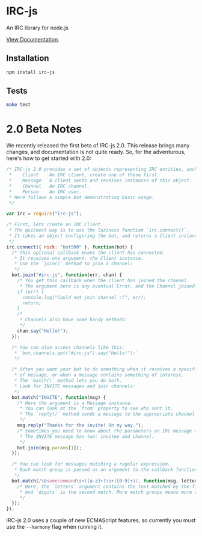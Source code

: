 # IRC-js

An IRC library for node.js

[View Documentation](http://gf3.github.com/IRC-js/).

## Installation

```sh
npm install irc-js
```

## Tests

```sh
make test
```

# 2.0 Beta Notes

We recently released the first beta of IRC-js 2.0.
This release brings many changes, and documentation is not quite ready.
So, for the adventurous, here's how to get started with 2.0:

```js
/* IRC-js 2.0 provides a set of objects representing IRC entities, such as:
 *    Client    An IRC client, create one of these first.
 *    Message   A client sends and receives instances of this object.
 *    Channel   An IRC channel.
 *    Person    An IRC user.
 * Here follows a simple bot demonstrating basic usage.
 */

var irc = require("irc-js");

/* First, lets create an IRC Client.
 * The quickest way is to use the laziness function `irc.connect()`.
 * It takes an object configuring the bot, and returns a Client instance.
 */
irc.connect({ nick: "bot500" }, function(bot) {
  /* This optional callback means the client has connected.
   * It receives one argument: the Client instance.
   * Use the `join()` method to join a channel:
   */
  bot.join("#irc-js", function(err, chan) {
    /* You get this callback when the client has joined the channel.
     * The argument here is any eventual Error, and the Channel joined.
    if (err) {
      console.log("Could not join channel :(", err);
      return;
    }
    /*
     * Channels also have some handy methods:
     */
    chan.say("Hello!");
  });

  /* You can also access channels like this:
   * `bot.channels.get("#irc-js").say("Hello!");`
   */

  /* Often you want your bot to do something when it receives a specific type
   * of message, or when a message contains something of interest.
   * The `match()` method lets you do both.
   * Look for INVITE messages and join channels:
   */
  bot.match("INVITE", function(msg) {
    /* Here the argument is a Message instance.
     * You can look at the `from` property to see who sent it.
     * The `reply()` method sends a message to the appropriate channel or person:
     */
    msg.reply("Thanks for the invite! On my way.");
    /* Sometimes you need to know about the parameters an IRC message uses.
     * The INVITE message has two: invitee and channel.
     */
    bot.join(msg.params[1]);
  });

  /* You can look for messages matching a regular expression.
   * Each match group is passed as an argument to the callback function.
   */
  bot.match(/\bsomecommand\s+([a-z]+)\s+([0-9]+)/, function(msg, letters, digits) {
    /* Here, the `letters` argument contains the text matched by the first group.
     * And `digits` is the second match. More match groups means more arguments.
     */
  });
});

```

IRC-js 2.0 uses a couple of new ECMAScript features, so currently you must use the `--harmony` flag when running it.

